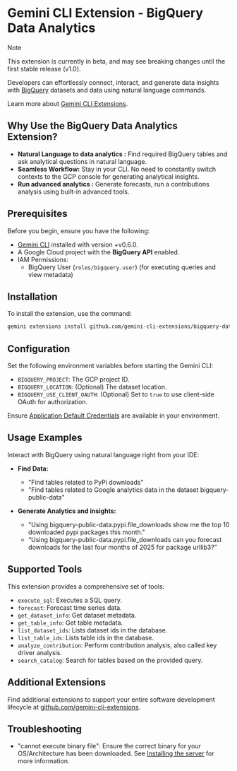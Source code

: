 # Gemini CLI Extension - BigQuery Data Analytics

> [!NOTE]
> This extension is currently in beta, and may see breaking changes until the first stable release (v1.0).

Developers can effortlessly connect, interact, and generate data insights with [BigQuery](https://cloud.google.com/bigquery/docs) datasets and data using natural language commands.

Learn more about [Gemini CLI Extensions](https://github.com/google-gemini/gemini-cli/blob/main/docs/extension.md).

## Why Use the BigQuery Data Analytics Extension?

* **Natural Language to data analytics :** Find required BigQuery tables and ask analytical questions in natural language.  
* **Seamless Workflow:** Stay in your CLI. No need to constantly switch contexts to the GCP console for generating analytical insights.   
* **Run advanced analytics :** Generate forecasts, run a contributions analysis using built-in advanced tools.

## Prerequisites

Before you begin, ensure you have the following:

*   [Gemini CLI](https://github.com/google-gemini/gemini-cli) installed with version +v0.6.0.
*   A Google Cloud project with the **BigQuery API** enabled.
*   IAM Permissions:
    *   BigQuery User (`roles/bigquery.user`) (for executing queries and view
        metadata)

## Installation

To install the extension, use the command:

```bash
gemini extensions install github.com/gemini-cli-extensions/bigquery-data-analytics
```

## Configuration

Set the following environment variables before starting the Gemini CLI:

*   `BIGQUERY_PROJECT`: The GCP project ID.
*   `BIGQUERY_LOCATION`: (Optional) The dataset location.
*   `BIGQUERY_USE_CLIENT_OAUTH`: (Optional) Set to `true` to use client-side OAuth for authorization.

Ensure [Application Default Credentials](https://cloud.google.com/docs/authentication/gcloud) are available in your environment.

## Usage Examples

Interact with BigQuery using natural language right from your IDE:

* **Find Data:**

  * "Find tables related to PyPi downloads"  
  * "Find tables related to Google analytics data in the dataset bigquery-public-data"
 
* **Generate Analytics and insights:**

  * "Using bigquery-public-data.pypi.file\_downloads show me the top 10 downloaded pypi packages this month."  
  * “Using bigquery-public-data.pypi.file\_downloads can you forecast downloads for the last four months of 2025 for package urllib3?”

## Supported Tools

This extension provides a comprehensive set of tools:

* `execute_sql`: Executes a SQL query.
* `forecast`: Forecast time series data.
* `get_dataset_info`: Get dataset metadata.
* `get_table_info`: Get table metadata.
* `list_dataset_ids`: Lists dataset ids in the database.
* `list_table_ids`: Lists table ids in the database.
* `analyze_contribution`: Perform contribution analysis, also called key driver analysis.
* `search_catalog`: Search for tables based on the provided query.

## Additional Extensions

Find additional extensions to support your entire software development lifecycle at [github.com/gemini-cli-extensions](https://github.com/gemini-cli-extensions).

## Troubleshooting

* "cannot execute binary file": Ensure the correct binary for your OS/Architecture has been downloaded. See [Installing the server](https://googleapis.github.io/genai-toolbox/getting-started/introduction/#installing-the-server) for more information.
